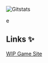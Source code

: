![Gitstats](https://github-readme-stats.vercel.app/api?username=sanitizethosehams)

e

## Links ✨

[WIP Game Site](https://crust.epicg.net/)
